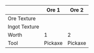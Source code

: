 
|               | Ore 1   | Ore 2   |
| ------------- | ------- | ------- |
| Ore Texture   |         |         |
| Ingot Texture |         |         |
| Worth         | 1       | 2       |
| Tool          | Pickaxe | Pickaxe |
